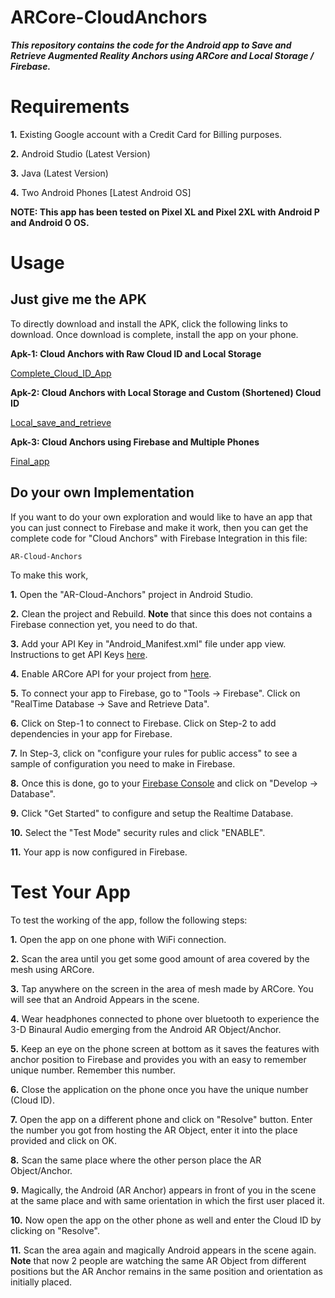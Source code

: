 # ARCore-CloudAnchors

***This repository contains the code for the Android app to Save and Retrieve Augmented Reality Anchors using ARCore and Local Storage / Firebase.***

# Requirements

**1.** Existing Google account with a Credit Card for Billing purposes.

**2.** Android Studio (Latest Version)

**3.** Java (Latest Version)

**4.** Two Android Phones [Latest Android OS]

**NOTE: This app has been tested on Pixel XL and Pixel 2XL with Android P and Android O OS.**

# Usage

## Just give me the APK

To directly download and install the APK, click the following links to download. Once download is complete, install the app on your phone.

**Apk-1: Cloud Anchors with Raw Cloud ID and Local Storage**

[Complete_Cloud_ID_App](https://github.com/anujdutt9/ARCore-CloudAnchors/blob/master/APK/CompleteCloudIDApp/cloud_anchor_unique_id.apk)

**Apk-2: Cloud Anchors with Local Storage and Custom (Shortened) Cloud ID**

[Local_save_and_retrieve](https://github.com/anujdutt9/ARCore-CloudAnchors/blob/master/APK/LocalStorage/save_and_retrieve_ar.apk)

**Apk-3: Cloud Anchors using Firebase and Multiple Phones**

[Final_app](https://github.com/anujdutt9/ARCore-CloudAnchors/blob/master/APK/FinalApp/cloudAnchorsFirebase.apk)

## Do your own Implementation

If you want to do your own exploration and would like to have an app that you can just connect to Firebase and make it work, then you can get the complete code for "Cloud Anchors" with Firebase Integration in this file:

```
AR-Cloud-Anchors
```

To make this work,

**1.** Open the "AR-Cloud-Anchors" project in Android Studio.

**2.** Clean the project and Rebuild. **Note** that since this does not contains a Firebase connection yet, you need to do that.

**3.** Add your API Key in "Android_Manifest.xml" file under app view. Instructions to get API Keys [here](https://support.google.com/cloud/answer/6158862?ref_topic=6262490).

**4.** Enable ARCore API for your project from [here](https://console.cloud.google.com/apis/library/arcorecloudanchor.googleapis.com/?pli=1&project=mythical-sky-186414&folder&organizationId).

**5.** To connect your app to Firebase, go to "Tools -> Firebase". Click on "RealTime Database -> Save and Retrieve Data". 

**6.** Click on Step-1 to connect to Firebase. Click on Step-2 to add dependencies in your app for Firebase.

**7.** In Step-3, click on "configure your rules for public access" to see a sample of configuration you need to make in Firebase.

**8.** Once this is done, go to your [Firebase Console](https://console.firebase.google.com/) and click on "Develop -> Database".

**9.** Click "Get Started" to configure and setup the Realtime Database.

**10.** Select the "Test Mode" security rules and click "ENABLE".

**11.** Your app is now configured in Firebase.

# Test Your App

To test the working of the app, follow the following steps:

**1.** Open the app on one phone with WiFi connection.

**2.** Scan the area until you get some good amount of area covered by the mesh using ARCore.

**3.** Tap anywhere on the screen in the area of mesh made by ARCore. You will see that an Android Appears in the scene.

**4.** Wear headphones connected to phone over bluetooth to experience the 3-D Binaural Audio emerging from the Android AR Object/Anchor.

**5.** Keep an eye on the phone screen at bottom as it saves the features with anchor position to Firebase and provides you with an easy to remember unique number. Remember this number.

**6.** Close the application on the phone once you have the unique number (Cloud ID).

**7.** Open the app on a different phone and click on "Resolve" button. Enter the number you got from hosting the AR Object, enter it into the place provided and click on OK.

**8.** Scan the same place where the other person place the AR Object/Anchor. 

**9.** Magically, the Android (AR Anchor) appears in front of you in the scene at the same place and with same orientation in which the first user placed it.

**10.** Now open the app on the other phone as well and enter the Cloud ID by clicking on "Resolve".

**11.** Scan the area again and magically Android appears in the scene again. **Note** that now 2 people are watching the same AR Object from different positions but the AR Anchor remains in the same position and orientation as initially placed.
